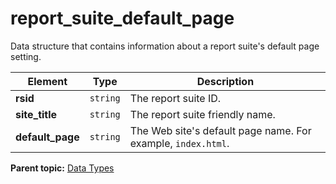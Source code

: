 # report_suite_default_page

Data structure that contains information about a report suite's default page setting.

|Element|Type|Description|
|-------|----|-----------|
|**rsid** |`string` | The report suite ID. |
|**site_title** |`string` | The report suite friendly name. |
|**default_page** |`string` | The Web site's default page name. For example, `index.html`. |

**Parent topic:** [Data Types](../data_types/c_datatypes.md)

